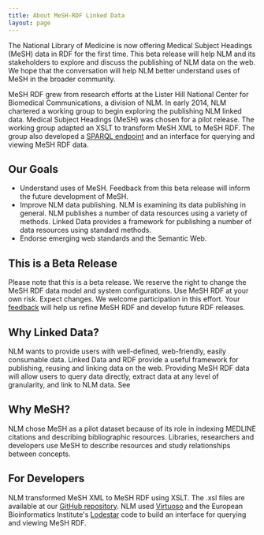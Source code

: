 ```yaml
---
title: About MeSH-RDF Linked Data
layout: page
---
```

The National Library of Medicine is now offering Medical Subject Headings (MeSH) data in RDF for the first time. This beta release will help NLM and its stakeholders to explore and discuss the publishing of NLM data on the web. We hope that the conversation will help NLM better understand uses of MeSH in the broader community. 


MeSH RDF grew from research efforts at the Lister Hill National Center for Biomedical Communications, a division of NLM. In early 2014, NLM chartered a working group to begin exploring the publishing NLM linked data. Medical Subject Headings (MeSH) was chosen for a pilot release. The working group adapted an XSLT to transform MeSH XML to MeSH RDF. The group also developed a [SPARQL endpoint](http://iddev.nlm.nih.gov/mesh/sparql) and an interface for querying and viewing MeSH RDF data. 

Our Goals
---------------------

* Understand uses of MeSH. Feedback from this beta release will inform the future development of MeSH.
* Improve NLM data publishing. NLM is examining its data publishing in general. NLM publishes a number of data resources using a variety of methods. Linked Data provides a framework for publishing a number of data resources using standard methods.
* Endorse emerging web standards and the Semantic Web. 

This is a Beta Release
---------------------
Please note that this is a beta release. We reserve the right to change the MeSH RDF data model and system configurations. Use MeSH RDF at your own risk. Expect changes. We welcome participation in this effort. Your [feedback](/feedback-placeholder) will help us refine MeSH RDF and develop future RDF releases.

Why Linked Data?
---------------------
NLM wants to provide users with well-defined, web-friendly, easily consumable data. Linked Data and RDF provide a useful framework for publishing, reusing and linking data on the web. Providing MeSH RDF data will allow users to query data directly, extract data at any level of granularity, and link to NLM data. See 

Why MeSH?
---------------------
NLM chose MeSH as a pilot dataset because of its role in indexing MEDLINE citations and describing bibliographic resources. Libraries, researchers and developers use MeSH to describe resources and study relationships between concepts. 

For Developers
---------------------
NLM transformed MeSH XML to MeSH RDF using XSLT. The .xsl files are available at our  [GitHub repository](http://github.com/hhs/meshrdf). NLM used [Virtuoso](http://virtuoso.openlinksw.com/dataspace/doc/dav/wiki/Main/) and the European Bioinformatics Institute's [Lodestar](http://github.com/HHS/lodestar) code to build an interface for querying and viewing MeSH RDF. 
